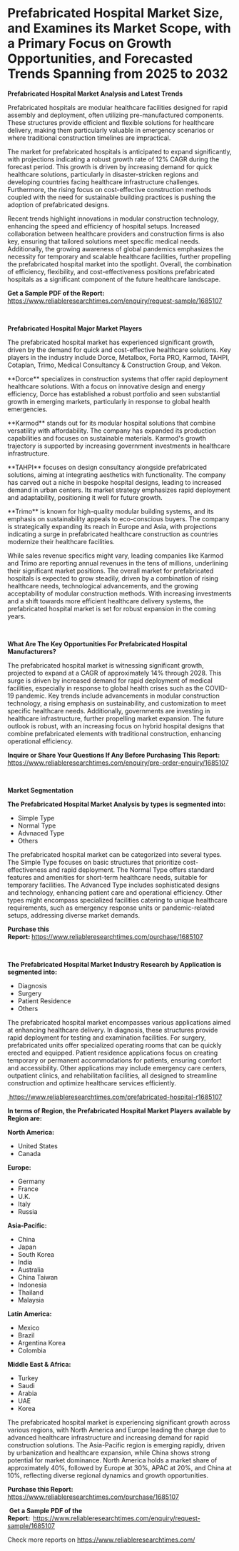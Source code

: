 <p><h1>Prefabricated Hospital Market Size, and Examines its Market Scope, with a Primary Focus on Growth Opportunities, and Forecasted Trends Spanning from 2025 to 2032</h1></p><p><strong>Prefabricated Hospital Market Analysis and Latest Trends</strong></p>
<p><p>Prefabricated hospitals are modular healthcare facilities designed for rapid assembly and deployment, often utilizing pre-manufactured components. These structures provide efficient and flexible solutions for healthcare delivery, making them particularly valuable in emergency scenarios or where traditional construction timelines are impractical.</p><p>The market for prefabricated hospitals is anticipated to expand significantly, with projections indicating a robust growth rate of 12% CAGR during the forecast period. This growth is driven by increasing demand for quick healthcare solutions, particularly in disaster-stricken regions and developing countries facing healthcare infrastructure challenges. Furthermore, the rising focus on cost-effective construction methods coupled with the need for sustainable building practices is pushing the adoption of prefabricated designs.</p><p>Recent trends highlight innovations in modular construction technology, enhancing the speed and efficiency of hospital setups. Increased collaboration between healthcare providers and construction firms is also key, ensuring that tailored solutions meet specific medical needs. Additionally, the growing awareness of global pandemics emphasizes the necessity for temporary and scalable healthcare facilities, further propelling the prefabricated hospital market into the spotlight. Overall, the combination of efficiency, flexibility, and cost-effectiveness positions prefabricated hospitals as a significant component of the future healthcare landscape.</p></p>
<p><strong>Get a Sample PDF of the Report:&nbsp;</strong> <a href="https://www.reliableresearchtimes.com/enquiry/request-sample/1685107?utm_campaign=2237&utm_medium=2&utm_source=Github&utm_content=ia&utm_term=26032025&utm_id=prefabricated-hospital">https://www.reliableresearchtimes.com/enquiry/request-sample/1685107</a></p>
<p>&nbsp;</p>
<p><strong>Prefabricated Hospital Major Market Players</strong></p>
<p><p>The prefabricated hospital market has experienced significant growth, driven by the demand for quick and cost-effective healthcare solutions. Key players in the industry include Dorce, Metalbox, Forta PRO, Karmod, TAHPI, Cotaplan, Trimo, Medical Consultancy & Construction Group, and Vekon.</p><p>**Dorce** specializes in construction systems that offer rapid deployment healthcare solutions. With a focus on innovative design and energy efficiency, Dorce has established a robust portfolio and seen substantial growth in emerging markets, particularly in response to global health emergencies.</p><p>**Karmod** stands out for its modular hospital solutions that combine versatility with affordability. The company has expanded its production capabilities and focuses on sustainable materials. Karmod's growth trajectory is supported by increasing government investments in healthcare infrastructure.</p><p>**TAHPI** focuses on design consultancy alongside prefabricated solutions, aiming at integrating aesthetics with functionality. The company has carved out a niche in bespoke hospital designs, leading to increased demand in urban centers. Its market strategy emphasizes rapid deployment and adaptability, positioning it well for future growth.</p><p>**Trimo** is known for high-quality modular building systems, and its emphasis on sustainability appeals to eco-conscious buyers. The company is strategically expanding its reach in Europe and Asia, with projections indicating a surge in prefabricated healthcare construction as countries modernize their healthcare facilities.</p><p>While sales revenue specifics might vary, leading companies like Karmod and Trimo are reporting annual revenues in the tens of millions, underlining their significant market positions. The overall market for prefabricated hospitals is expected to grow steadily, driven by a combination of rising healthcare needs, technological advancements, and the growing acceptability of modular construction methods. With increasing investments and a shift towards more efficient healthcare delivery systems, the prefabricated hospital market is set for robust expansion in the coming years.</p></p>
<p>&nbsp;</p>
<p><strong>What Are The Key Opportunities For Prefabricated Hospital Manufacturers?</strong></p>
<p><p>The prefabricated hospital market is witnessing significant growth, projected to expand at a CAGR of approximately 14% through 2028. This surge is driven by increased demand for rapid deployment of medical facilities, especially in response to global health crises such as the COVID-19 pandemic. Key trends include advancements in modular construction technology, a rising emphasis on sustainability, and customization to meet specific healthcare needs. Additionally, governments are investing in healthcare infrastructure, further propelling market expansion. The future outlook is robust, with an increasing focus on hybrid hospital designs that combine prefabricated elements with traditional construction, enhancing operational efficiency.</p></p>
<p><strong>Inquire or Share Your Questions If Any Before Purchasing This Report:</strong> <a href="https://www.reliableresearchtimes.com/enquiry/pre-order-enquiry/1685107?utm_campaign=2237&utm_medium=2&utm_source=Github&utm_content=ia&utm_term=26032025&utm_id=prefabricated-hospital">https://www.reliableresearchtimes.com/enquiry/pre-order-enquiry/1685107</a></p>
<p>&nbsp;</p>
<p><strong>Market Segmentation</strong></p>
<p><strong>The Prefabricated Hospital Market Analysis by types is segmented into:</strong></p>
<p><ul><li>Simple Type</li><li>Normal Type</li><li>Advnaced Type</li><li>Others</li></ul></p>
<p><p>The prefabricated hospital market can be categorized into several types. The Simple Type focuses on basic structures that prioritize cost-effectiveness and rapid deployment. The Normal Type offers standard features and amenities for short-term healthcare needs, suitable for temporary facilities. The Advanced Type includes sophisticated designs and technology, enhancing patient care and operational efficiency. Other types might encompass specialized facilities catering to unique healthcare requirements, such as emergency response units or pandemic-related setups, addressing diverse market demands.</p></p>
<p><strong>Purchase this Report:&nbsp;</strong><a href="https://www.reliableresearchtimes.com/purchase/1685107?utm_campaign=2237&utm_medium=2&utm_source=Github&utm_content=ia&utm_term=26032025&utm_id=prefabricated-hospital">https://www.reliableresearchtimes.com/purchase/1685107</a></p>
<p>&nbsp;</p>
<p><strong>The Prefabricated Hospital Market Industry Research by Application is segmented into:</strong></p>
<p><ul><li>Diagnosis</li><li>Surgery</li><li>Patient Residence</li><li>Others</li></ul></p>
<p><p>The prefabricated hospital market encompasses various applications aimed at enhancing healthcare delivery. In diagnosis, these structures provide rapid deployment for testing and examination facilities. For surgery, prefabricated units offer specialized operating rooms that can be quickly erected and equipped. Patient residence applications focus on creating temporary or permanent accommodations for patients, ensuring comfort and accessibility. Other applications may include emergency care centers, outpatient clinics, and rehabilitation facilities, all designed to streamline construction and optimize healthcare services efficiently.</p></p>
<p><a href="https://www.reliableresearchtimes.com/prefabricated-hospital-r1685107?utm_campaign=2237&utm_medium=2&utm_source=Github&utm_content=ia&utm_term=26032025&utm_id=prefabricated-hospital">&nbsp;https://www.reliableresearchtimes.com/prefabricated-hospital-r1685107</a></p>
<p><strong>In terms of Region, the Prefabricated Hospital Market Players available by Region are:</strong></p>
<p>
    <p> <strong> North America: </strong>
        <ul>
            <li>United States</li>
            <li>Canada</li>
        </ul>
        </p> 
    <p> <strong> Europe: </strong>
        <ul>
            <li>Germany</li>
            <li>France</li>
            <li>U.K.</li>
            <li>Italy</li>
            <li>Russia</li>
        </ul>
        </p> 
    <p> <strong> Asia-Pacific: </strong>
        <ul>
            <li>China</li>
            <li>Japan</li>
            <li>South Korea</li>
            <li>India</li>
            <li>Australia</li>
            <li>China Taiwan</li>
            <li>Indonesia</li>
            <li>Thailand</li>
            <li>Malaysia</li>
        </ul>
        </p> 
    <p> <strong> Latin America: </strong>
        <ul>
            <li>Mexico</li>
            <li>Brazil</li>
            <li>Argentina Korea</li>
            <li>Colombia</li>
        </ul>
        </p> 
    <p> <strong> Middle East & Africa: </strong>
        <ul>
            <li>Turkey</li>
            <li>Saudi</li>
            <li>Arabia</li>
            <li>UAE</li>
            <li>Korea</li>
        </ul>
    </p>
    </p>
<p><p>The prefabricated hospital market is experiencing significant growth across various regions, with North America and Europe leading the charge due to advanced healthcare infrastructure and increasing demand for rapid construction solutions. The Asia-Pacific region is emerging rapidly, driven by urbanization and healthcare expansion, while China shows strong potential for market dominance. North America holds a market share of approximately 40%, followed by Europe at 30%, APAC at 20%, and China at 10%, reflecting diverse regional dynamics and growth opportunities.</p></p>
<p><strong>Purchase this Report: </strong><a href="https://www.reliableresearchtimes.com/purchase/1685107?utm_campaign=2237&utm_medium=2&utm_source=Github&utm_content=ia&utm_term=26032025&utm_id=prefabricated-hospital">https://www.reliableresearchtimes.com/purchase/1685107</a></p>
<p>&nbsp;<strong>Get a Sample PDF of the Report:&nbsp;&nbsp;</strong><a href="https://www.reliableresearchtimes.com/enquiry/request-sample/1685107?utm_campaign=2237&utm_medium=2&utm_source=Github&utm_content=ia&utm_term=26032025&utm_id=prefabricated-hospital">https://www.reliableresearchtimes.com/enquiry/request-sample/1685107</a></p>
<p><strong></strong></p>
<p>Check more reports on <a href="https://www.reliableresearchtimes.com/?utm_campaign=2237&utm_medium=2&utm_source=Github&utm_content=ia&utm_term=26032025&utm_id=prefabricated-hospital">https://www.reliableresearchtimes.com/</a></p>